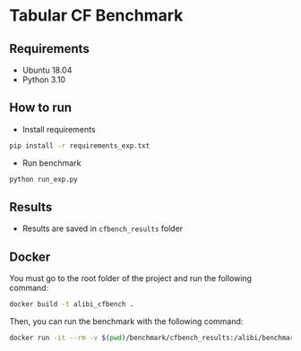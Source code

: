 # Tabular CF Benchmark

## Requirements
* Ubuntu 18.04
* Python 3.10

## How to run
* Install requirements
```bash
pip install -r requirements_exp.txt
```

* Run benchmark
```bash
python run_exp.py
```

## Results
* Results are saved in `cfbench_results` folder

## Docker
You must go to the root folder of the project and run the following command:
```bash
docker build -t alibi_cfbench .
```
Then, you can run the benchmark with the following command:
```bash
docker run -it --rm -v $(pwd)/benchmark/cfbench_results:/alibi/benchmark/cfbench_results alibi_cfbench
```
